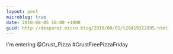 ```yaml
---
layout: post
microblog: true
date: 2010-08-05 10:00 +1000
guid: http://desparoz.micro.blog/2010/08/05/t20419222895.html
---
```

I'm entering @Crust_Pizza #CrustFreePizzaFriday
